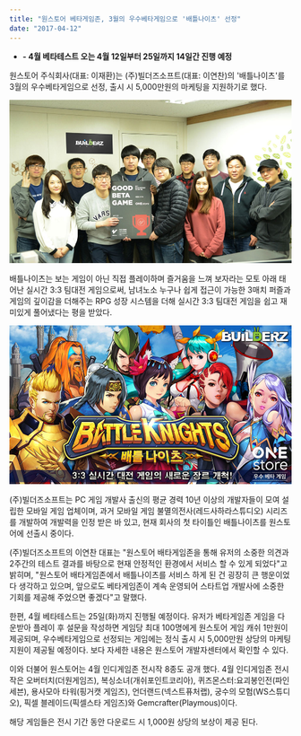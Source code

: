 ```yaml
---
title: "원스토어 베타게임존, 3월의 우수베타게임으로 '배틀나이츠' 선정"
date: "2017-04-12"
---
```


- **\- 4월 베타테스트 오는 4월 12일부터 25일까지 14일간 진행 예정**

원스토어 주식회사(대표: 이재환)는 (주)빌더즈소프트(대표: 이연찬)의 '배틀나이츠'를 3월의 우수베타게임으로 선정, 출시 시 5,000만원의 마케팅을 지원하기로 했다.

![](images/170412_01.jpg)

배틀나이츠는 보는 게임이 아닌 직접 플레이하며 즐거움을 느껴 보자라는 모토 아래 태어난 실시간 3:3 팀대전 게임으로써, 남녀노소 누구나 쉽게 접근이 가능한 3매치 퍼즐과 게임의 깊이감을 더해주는 RPG 성장 시스템을 더해 실시간 3:3 팀대전 게임을 쉽고 재미있게 풀어냈다는 평을 받았다.

![](images/170412_02.jpg)

(주)빌더즈소프트는 PC 게임 개발사 출신의 평균 경력 10년 이상의 개발자들이 모여 설립한 모바일 게임 업체이며, 과거 모바일 게임 불멸의전사(레드사하라스튜디오) 시리즈를 개발하여 개발력을 인정 받은 바 있고, 현재 회사의 첫 타이틀인 배틀나이츠를 원스토어에 선출시 중이다.

(주)빌더즈소프트의 이연찬 대표는 "원스토어 배타게임존을 통해 유저의 소중한 의견과 2주간의 테스트 결과를 바탕으로 현재 안정적인 환경에서 서비스 할 수 있게 되었다"고 밝히며, "원스토어 배타게임존에서 배틀나이츠를 서비스 하게 된 건 굉장히 큰 행운이었다 생각하고 있으며, 앞으로도 베타게임존이 계속 운영되어 스타트업 개발사에 소중한 기회를 제공해 주었으면 좋겠다"고 말했다.

한편, 4월 베타테스트는 25일(화)까지 진행될 예정이다. 유저가 베타게임존 게임을 다운받아 플레이 후 설문을 작성하면 게임당 최대 100명에게 원스토어 게임 캐쉬 1만원이 제공되며, 우수베타게임으로 선정되는 게임에는 정식 출시 시 5,000만원 상당의 마케팅 지원이 제공될 예정이다. 보다 자세한 내용은 원스토어 개발자센터에서 확인할 수 있다.

이와 더불어 원스토어는 4월 인디게임존 전시작 8종도 공개 했다. 4월 인디게임존 전시작은 오버터치(더원게임즈), 복싱소녀(개쉬포인트코리아), 퀴즈몬스터:요괴봉인전(파인세븐), 용사모아 타워(핑거캣 게임즈), 언더랜드(넥스트퓨처랩), 궁수의 모험(WS스튜디오), 픽셀 블레이드(픽셀스타 게임즈)와 Gemcrafter(Playmous)이다.

해당 게임들은 전시 기간 동안 다운로드 시 1,000원 상당의 보상이 제공 된다.
